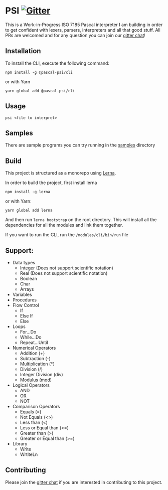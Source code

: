 # PSI [![Gitter](https://badges.gitter.im/pascal-psi/community.svg)](https://gitter.im/pascal-psi/community?utm_source=badge&utm_medium=badge&utm_campaign=pr-badge)

This is a Work-in-Progress ISO 7185 Pascal interpreter I am building in order to get confident with lexers, parsers, interpreters and all that good stuff. All PRs are welcomed and for any question you can join our [gitter chat](https://gitter.im/pascal-psi/community)!

## Installation
To install the CLI, execute the following command:
```
npm install -g @pascal-psi/cli
```
or with Yarn
```
yarn global add @pascal-psi/cli
```

## Usage
`psi <file to interpret>`

## Samples
There are sample programs you can try running in the [samples](samples) directory

## Build
This project is structured as a monorepo using [Lerna](https://github.com/lerna/lerna).

In order to build the project, first install lerna
```
npm install -g lerna
```
or with Yarn:
```
yarn global add lerna
```
And then run `lerna bootstrap` on the root directory. This will install all the dependencies for all the modules and link them together.

If you want to run the CLI, run the `/modules/cli/bin/run` file

## Support:

- Data types
  - Integer (Does not support scientific notation)
  - Real (Does not support scientific notation)
  - Boolean
  - Char
  - Arrays
- Variables
- Procedures
- Flow Control
  - If
  - Else If
  - Else
- Loops
  - For...Do
  - While...Do
  - Repeat...Until
- Numerical Operators
  - Addition (+)
  - Subtraction (-)
  - Multiplication (\*)
  - Division (/)
  - Integer Division (div)
  - Modulus (mod)
- Logical Operators
  - AND
  - OR
  - NOT
- Comparison Operators
  - Equals (=)
  - Not Equals (<>)
  - Less than (<)
  - Less or Equal than (<=)
  - Greater than (>)
  - Greater or Equal than (>=)
- Library
  - Write
  - WrtiteLn

## Contributing

Please join the [gitter chat](https://gitter.im/pascal-psi/community) if you are interested in contributing to this project.
